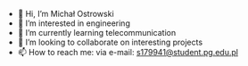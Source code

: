 - 👋 Hi, I’m Michał Ostrowski
- 👀 I’m interested in engineering
- 🌱 I’m currently learning telecommunication
- 💞️ I’m looking to collaborate on interesting projects
- 📫 How to reach me: via e-mail: s179941@student.pg.edu.pl

<!---
S179941/S179941 is a ✨ special ✨ repository because its `README.md` (this file) appears on your GitHub profile.
You can click the Preview link to take a look at your changes.
--->
